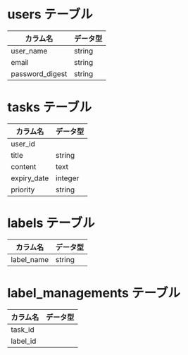 # users テーブル
|  カラム名  |  データ型  |
| ---- | ---- |
|  user_name  |  string  |
|  email  |  string  |
|  password_digest  |  string  |

# tasks テーブル
|  カラム名  |  データ型  |
| ---- | ---- |
|  user_id  |    |
|  title  |  string  |
|  content  |  text  |
|  expiry_date  |  integer  |
|  priority  |  string  |

# labels テーブル
|  カラム名  |  データ型  |
| ---- | ---- |
|  label_name  |  string  |

#  label_managements テーブル
|  カラム名  |  データ型  |
| ---- | ---- |
|  task_id  |    |
|  label_id  |    |